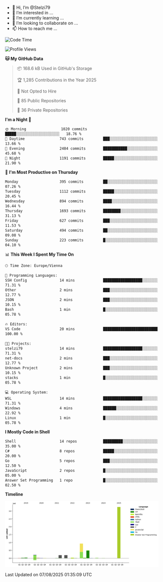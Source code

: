 - 👋 Hi, I’m @Stelzi79
- 👀 I’m interested in ...
- 🌱 I’m currently learning ...
- 💞️ I’m looking to collaborate on ...
- 📫 How to reach me ...

<!--START_SECTION:waka-->
![Code Time](http://img.shields.io/badge/Code%20Time-1%2C142%20hrs%2052%20mins-blue)

![Profile Views](http://img.shields.io/badge/Profile%20Views-0-blue)

**🐱 My GitHub Data** 

> 📦 168.6 kB Used in GitHub's Storage 
 > 
> 🏆 1,285 Contributions in the Year 2025
 > 
> 🚫 Not Opted to Hire
 > 
> 📜 85 Public Repositories 
 > 
> 🔑 36 Private Repositories 
 > 
**I'm a Night 🦉** 

```text
🌞 Morning                1020 commits        █████░░░░░░░░░░░░░░░░░░░░   18.76 % 
🌆 Daytime                743 commits         ███░░░░░░░░░░░░░░░░░░░░░░   13.66 % 
🌃 Evening                2484 commits        ███████████░░░░░░░░░░░░░░   45.68 % 
🌙 Night                  1191 commits        █████░░░░░░░░░░░░░░░░░░░░   21.90 % 
```
📅 **I'm Most Productive on Thursday** 

```text
Monday                   395 commits         ██░░░░░░░░░░░░░░░░░░░░░░░   07.26 % 
Tuesday                  1112 commits        █████░░░░░░░░░░░░░░░░░░░░   20.45 % 
Wednesday                894 commits         ████░░░░░░░░░░░░░░░░░░░░░   16.44 % 
Thursday                 1693 commits        ████████░░░░░░░░░░░░░░░░░   31.13 % 
Friday                   627 commits         ███░░░░░░░░░░░░░░░░░░░░░░   11.53 % 
Saturday                 494 commits         ██░░░░░░░░░░░░░░░░░░░░░░░   09.08 % 
Sunday                   223 commits         █░░░░░░░░░░░░░░░░░░░░░░░░   04.10 % 
```


📊 **This Week I Spent My Time On** 

```text
🕑︎ Time Zone: Europe/Vienna

💬 Programming Languages: 
SSH Config               14 mins             ██████████████████░░░░░░░   71.31 % 
Other                    2 mins              ███░░░░░░░░░░░░░░░░░░░░░░   12.77 % 
JSON                     2 mins              ███░░░░░░░░░░░░░░░░░░░░░░   10.15 % 
Bash                     1 min               █░░░░░░░░░░░░░░░░░░░░░░░░   05.78 % 

🔥 Editors: 
VS Code                  20 mins             █████████████████████████   100.00 % 

🐱‍💻 Projects: 
stelzi79                 14 mins             ██████████████████░░░░░░░   71.31 % 
net-docs                 2 mins              ███░░░░░░░░░░░░░░░░░░░░░░   12.77 % 
Unknown Project          2 mins              ███░░░░░░░░░░░░░░░░░░░░░░   10.15 % 
stacks                   1 min               █░░░░░░░░░░░░░░░░░░░░░░░░   05.78 % 

💻 Operating System: 
WSL                      14 mins             ██████████████████░░░░░░░   71.31 % 
Windows                  4 mins              ██████░░░░░░░░░░░░░░░░░░░   22.92 % 
Linux                    1 min               █░░░░░░░░░░░░░░░░░░░░░░░░   05.78 % 
```

**I Mostly Code in Shell** 

```text
Shell                    14 repos            █████████░░░░░░░░░░░░░░░░   35.00 % 
C#                       8 repos             █████░░░░░░░░░░░░░░░░░░░░   20.00 % 
Go                       5 repos             ███░░░░░░░░░░░░░░░░░░░░░░   12.50 % 
JavaScript               2 repos             █░░░░░░░░░░░░░░░░░░░░░░░░   05.00 % 
Answer Set Programming   1 repo              █░░░░░░░░░░░░░░░░░░░░░░░░   02.50 % 
```



**Timeline**

![Lines of Code chart](https://raw.githubusercontent.com/Stelzi79/Stelzi79/main/assets/bar_graph.png)


 Last Updated on 07/08/2025 01:35:09 UTC
<!--END_SECTION:waka-->

<!---
Stelzi79/Stelzi79 is a ✨ special ✨ repository because its `README.md` (this file) appears on your GitHub profile.
You can click the Preview link to take a look at your changes.
--->

